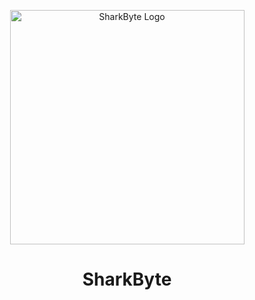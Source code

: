 <p align="center">
  <img src="![image](https://github.com/user-attachments/assets/aaa7e84d-e2ec-4fa7-8a3a-752d969ab630)" width="375" alt="SharkByte Logo">
</p>

<h1 align="center">SharkByte</h1>
